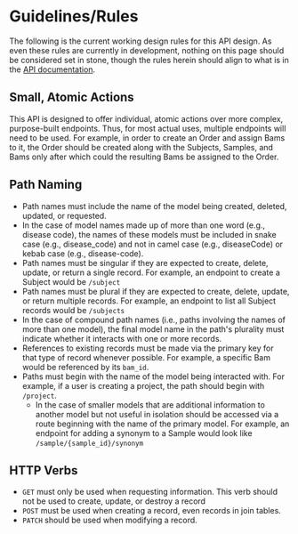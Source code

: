 # Guidelines/Rules

The following is the current working design rules for this API design. As even
these rules are currently in development, nothing on this page should be
considered set in stone, though the rules herein should align to what is in
the [API documentation](/bam_refactor-api/documentation).

## Small, Atomic Actions

This API is designed to offer individual, atomic actions over more complex,
purpose-built endpoints. Thus, for most actual uses, multiple endpoints will
need to be used. For example, in order to create an Order and assign Bams to it,
the Order should be created along with the Subjects, Samples, and Bams only after
which could the resulting Bams be assigned to the Order.

## Path Naming

- Path names must include the name of the model being created, deleted, updated,
or requested.
- In the case of model names made up of more than one word (e.g., disease code),
  the names of these models must be included in snake case (e.g., disease_code)
  and not in camel case (e.g., diseaseCode) or kebab case (e.g., disease-code).
- Path names must be singular if they are expected to create, delete, update, or
  return a single record. For example, an endpoint to create a Subject would be
  `/subject`
- Path names must be plural if they are expected to create, delete, update, or
  return multiple records. For example, an endpoint to list all Subject records
  would be `/subjects`
- In the case of compound path names (i.e., paths involving the names of more than
  one model), the final model name in the path's plurality must indicate whether
  it interacts with one or more records.
- References to existing records must be made via the primary key for that type
  of record whenever possible. For example, a specific Bam would be referenced
  by its `bam_id`.
- Paths must begin with the name of the model being interacted with. For example,
  if a user is creating a project, the path should begin with `/project`.
  - In the case of smaller models that are additional information to another
    model but not useful in isolation should be accessed via a route beginning
    with the name of the primary model. For example, an endpoint for adding a
    synonym to a Sample would look like `/sample/{sample_id}/synonym`

## HTTP Verbs

- `GET` must only be used when requesting information. This verb should not
  be used to create, update, or destroy a record
- `POST` must be used when creating a record, even records in join tables.
- `PATCH` should be used when modifying a record.
